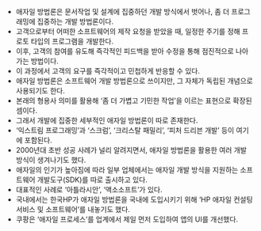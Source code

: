 - 애자일 방법론은 문서작업 및 설계에 집중하던 개발 방식에서 벗어나, 좀 더 프로그래밍에 집중하는 개발 방법론이다.
- 고객으로부터 어떠한 소프트웨어의 제작 요청을 받았을 때, 일정한 주기를 정해 프로토 타입의 프로그램을 개발한다.
- 이후, 고객의 참여를 유도해 즉각적인 피드백을 받아 수정을 통해 점진적으로 나아가는 방법이다. 
- 이 과정에서 고객의 요구를 즉각적이고 민첩하게 반응할 수 있다.
- 애자일 방법론은 소프트웨어 개발 방법론으로 쓰이지만, 그 자체가 독립된 개념으로 사용되기도 한다. 
- 본래의 형용사 의미를 활용해 ‘좀 더 가볍고 기민한 작업’을 이르는 표현으로 확장된 셈이다. 
- 그래서 개발에 집중한 세부적인 애자일 방법론이 따로 존재한다. 
- ‘익스트림 프로그래밍’과 ‘스크럼’, ‘크리스탈 패밀리’, ‘피처 드리븐 개발’ 등이 여기에 포함된다. 
- 2000년대 초반 성공 사례가 널리 알려지면서, 애자일 방법론을 활용한 여러 개발 방식이 생겨나기도 했다. 
- 애자일의 인기가 높아짐에 따라 일부 업체에서는 애자일 개발 방식을 지원하는 소프트웨어 개발도구(SDK)를 따로 출시하고 있다. 
- 대표적인 사례로 ‘아틀라시안’, ‘액소소프트’가 있다. 
- 국내에서는 한국HP가 애자일 방법론을 국내에 도입시키기 위해 ‘HP 애자일 컨설팅 서비스 및 소프트웨어’를 내놓기도 했다.
- 쿠팡은 ‘애자일 프로세스’를 업계에서 제일 먼저 도입하여 앱의 UI를 개선했다. 
